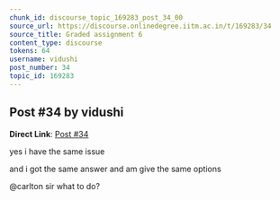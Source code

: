 ```yaml
---
chunk_id: discourse_topic_169283_post_34_00
source_url: https://discourse.onlinedegree.iitm.ac.in/t/169283/34
source_title: Graded assignment 6
content_type: discourse
tokens: 64
username: vidushi
post_number: 34
topic_id: 169283
---
```


## Post #34 by vidushi

**Direct Link**: [Post #34](https://discourse.onlinedegree.iitm.ac.in/t/169283/34)

yes i have the same issue

and i got the same answer and am give the same options

@carlton sir what to do?

